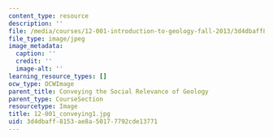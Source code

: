 ```yaml
---
content_type: resource
description: ''
file: /media/courses/12-001-introduction-to-geology-fall-2013/3d4dbaff8153ae8a50177792cde13771_12-001_conveying1.jpg
file_type: image/jpeg
image_metadata:
  caption: ''
  credit: ''
  image-alt: ''
learning_resource_types: []
ocw_type: OCWImage
parent_title: Conveying the Social Relevance of Geology
parent_type: CourseSection
resourcetype: Image
title: 12-001_conveying1.jpg
uid: 3d4dbaff-8153-ae8a-5017-7792cde13771
---
```

